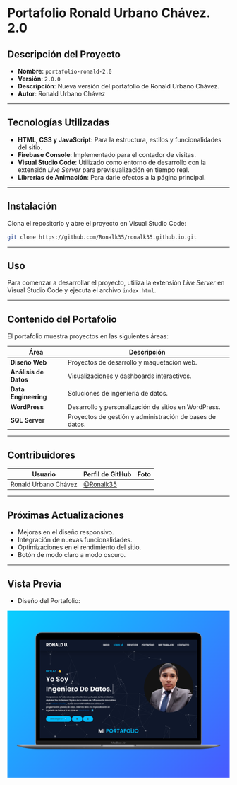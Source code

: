 # Portafolio Ronald Urbano Chávez. 2.0

## Descripción del Proyecto

- **Nombre**: `portafolio-ronald-2.0`
- **Versión**: `2.0.0`
- **Descripción**: Nueva versión del portafolio de Ronald Urbano Chávez.
- **Autor**: Ronald Urbano Chávez

---

## Tecnologías Utilizadas

- **HTML, CSS y JavaScript**: Para la estructura, estilos y funcionalidades del sitio.
- **Firebase Console**: Implementado para el contador de visitas.
- **Visual Studio Code**: Utilizado como entorno de desarrollo con la extensión *Live Server* para previsualización en tiempo real.
- **Librerías de Animación**: Para darle efectos a la página principal.

---

## Instalación

Clona el repositorio y abre el proyecto en Visual Studio Code:

```bash
git clone https://github.com/Ronalk35/ronalk35.github.io.git
```

---

## Uso

Para comenzar a desarrollar el proyecto, utiliza la extensión *Live Server* en Visual Studio Code y ejecuta el archivo `index.html`.

---

## Contenido del Portafolio

El portafolio muestra proyectos en las siguientes áreas:

| Área                  | Descripción                                              |
| --------------------- | -------------------------------------------------------- |
| **Diseño Web**        | Proyectos de desarrollo y maquetación web.               |
| **Análisis de Datos** | Visualizaciones y dashboards interactivos.               |
| **Data Engineering**  | Soluciones de ingeniería de datos.                       |
| **WordPress**         | Desarrollo y personalización de sitios en WordPress.     |
| **SQL Server**        | Proyectos de gestión y administración de bases de datos. |

---

## Contribuidores

| Usuario              | Perfil de GitHub                                 | Foto |
| -------------------- | ------------------------------------------------ | ---- |
| Ronald Urbano Chávez | [@Ronalk35](https://github.com/Ronalk35) |      | <img src="https://github.com/ronald_portafolio.png" width="50" height="50" /> |

---

## Próximas Actualizaciones

- Mejoras en el diseño responsivo.
- Integración de nuevas funcionalidades.
- Optimizaciones en el rendimiento del sitio.
- Botón de modo claro a modo oscuro.

---

## Vista Previa

- Diseño del Portafolio:

![Vista previa del portafolio](assets/img/portafolio_ronald.png)
